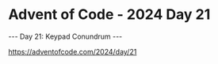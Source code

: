 # Advent of Code - 2024 Day 21

--- Day 21: Keypad Conundrum ---

https://adventofcode.com/2024/day/21
